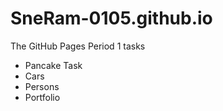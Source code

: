 # SneRam-0105.github.io

The GitHub Pages
Period 1 tasks

- Pancake Task
- Cars
- Persons
- Portfolio
